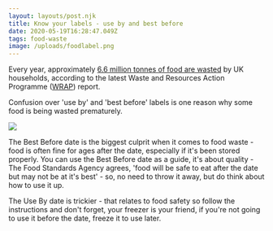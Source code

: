 ```yaml
---
layout: layouts/post.njk
title: Know your labels - use by and best before
date: 2020-05-19T16:28:47.049Z
tags: food-waste
image: /uploads/foodlabel.png
---
```

Every year, approximately [6.6 million tonnes of food are wasted](https://wrap.org.uk/sites/files/wrap/Food_%20surplus_and_waste_in_the_UK_key_facts_Jan_2020.pdf) by UK households, according to the latest Waste and Resources Action Programme ([WRAP](https://wrap.org.uk/)) report.

Confusion over 'use by' and 'best before' labels is one reason why some food is being wasted prematurely. 



![](/uploads/use-by-and-bbe-dates-on-food.png)

The Best Before date is the biggest culprit when it comes to food waste - food is often fine for ages after the date, especially if it's been stored properly. You can use the Best Before date as a guide, it's about quality - The Food Standards Agency agrees, 'food will be safe to eat after the date but may not be at it's best' - so, no need to throw it away, but do think about how to use it up. 

The Use By date is trickier - that relates to food safety so follow the instructions and don't forget, your freezer is your friend, if you're not going to use it before the date, freeze it to use later.